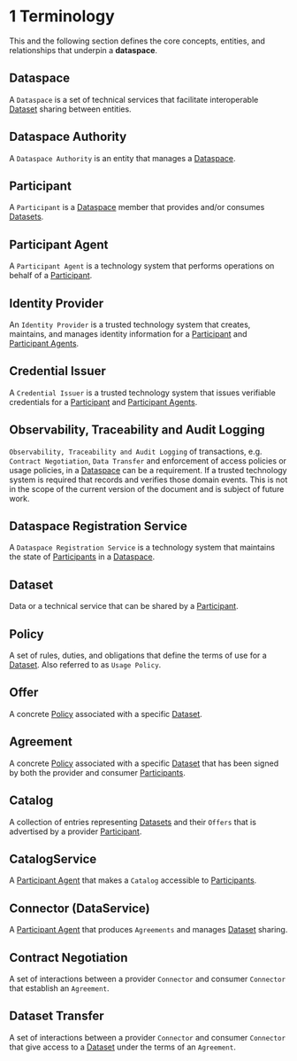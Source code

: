 # 1 Terminology

This and the following section defines the core concepts, entities, and relationships that underpin a __dataspace__.

## Dataspace

A `Dataspace` is a set of technical services that facilitate interoperable [Dataset](#dataset) sharing between entities.

## Dataspace Authority

A `Dataspace Authority` is an entity that manages a [Dataspace](#dataspace).

## Participant

A `Participant` is a [Dataspace](#dataspace) member that provides and/or consumes [Datasets](#dataset).

## Participant Agent

A `Participant Agent` is a technology system that performs operations on behalf of a [Participant](#participant).

## Identity Provider

An `Identity Provider` is a trusted technology system that creates, maintains, and manages identity information for a [Participant](#participant) and [Participant Agents](#participant-agent).

## Credential Issuer

A `Credential Issuer` is a trusted technology system that issues verifiable credentials for a [Participant](#participant) and [Participant Agents](#participant-agent).

## Observability, Traceability and Audit Logging

`Observability, Traceability and Audit Logging` of transactions, e.g. `Contract Negotiation`, `Data Transfer` and enforcement of access policies or usage policies, in a [Dataspace](#dataspace) can be a requirement.
If a  trusted technology system is required that records and verifies those domain events. This is not in the scope of the current version of the document and is subject of future work.

## Dataspace Registration Service

A `Dataspace Registration Service` is a technology system that maintains the state of [Participants](#participant) in a [Dataspace](#dataspace).

## Dataset

Data or a technical service that can be shared by a [Participant](#participant).

## Policy

A set of rules, duties, and obligations that define the terms of use for a [Dataset](#dataset). Also referred to as `Usage Policy`.

## Offer

A concrete [Policy](#policy) associated with a specific [Dataset](#dataset).

## Agreement

A concrete [Policy](#policy) associated with a specific [Dataset](#dataset) that has been signed by both the provider and consumer [Participants](#participant).

## Catalog

A collection of entries representing [Datasets](#dataset) and their `Offers` that is advertised by a provider [Participant](#participant).

## CatalogService

A [Participant Agent](#participant-agent) that makes a `Catalog` accessible to [Participants](#participant).

## Connector (DataService)

A [Participant Agent](#participant-agent) that produces `Agreements` and manages [Dataset](#dataset) sharing.

## Contract Negotiation

A set of interactions between a provider `Connector` and consumer `Connector` that establish an `Agreement`.

## Dataset Transfer

A set of interactions between a provider `Connector` and consumer `Connector` that give access to a [Dataset](#dataset) under the terms of an `Agreement`.
